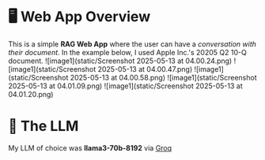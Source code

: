 # 🖥️ Web App Overview
This is a simple **RAG Web App** where the user can have a *conversation with their document*.
In the example below, I used Apple Inc.'s 20205 Q2 10-Q document.
![image1](static/Screenshot 2025-05-13 at 04.00.24.png)
![image1](static/Screenshot 2025-05-13 at 04.00.47.png)
![image1](static/Screenshot 2025-05-13 at 04.00.58.png)
![image1](static/Screenshot 2025-05-13 at 04.01.09.png)
![image1](static/Screenshot 2025-05-13 at 04.01.20.png)

# 🦙 The LLM
My LLM of choice was **llama3-70b-8192** via [Groq](https://console.groq.com/docs/models)
